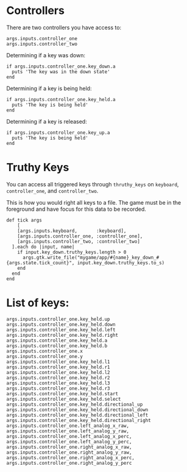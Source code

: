 # Controllers

There are two controllers you have access to:

```
args.inputs.controller_one
args.inputs.controller_two
```

Determining if a key was down:

```
if args.inputs.controller_one.key_down.a
  puts 'The key was in the down state'
end
```

Determining if a key is being held:

```
if args.inputs.controller_one.key_held.a
  puts 'The key is being held'
end
```

Determining if a key is released:

```
if args.inputs.controller_one.key_up.a
  puts 'The key is being held'
end
```

# Truthy Keys

You can access all triggered keys through `thruthy_keys` on `keyboard`, `controller_one`, and `controller_two`.

This is how you would right all keys to a file. The game must be in the foreground and have focus for this data
to be recorded.

```
def tick args
    [
    [args.inputs.keyboard,       :keyboard],
    [args.inputs.controller_one, :controller_one],
    [args.inputs.controller_two, :controller_two]
  ].each do |input, name|
    if input.key_down.truthy_keys.length > 0
      args.gtk.write_file("mygame/app/#{name}_key_down_#{args.state.tick_count}", input.key_down.truthy_keys.to_s)
    end
  end
end
```

# List of keys:

```
args.inputs.controller_one.key_held.up
args.inputs.controller_one.key_held.down
args.inputs.controller_one.key_held.left
args.inputs.controller_one.key_held.right
args.inputs.controller_one.key_held.a
args.inputs.controller_one.key_held.b
args.inputs.controller_one.x
args.inputs.controller_one.y
args.inputs.controller_one.key_held.l1
args.inputs.controller_one.key_held.r1
args.inputs.controller_one.key_held.l2
args.inputs.controller_one.key_held.r2
args.inputs.controller_one.key_held.l3
args.inputs.controller_one.key_held.r3
args.inputs.controller_one.key_held.start
args.inputs.controller_one.key_held.select
args.inputs.controller_one.key_held.directional_up
args.inputs.controller_one.key_held.directional_down
args.inputs.controller_one.key_held.directional_left
args.inputs.controller_one.key_held.directional_right
args.inputs.controller_one.left_analog_x_raw,
args.inputs.controller_one.left_analog_y_raw,
args.inputs.controller_one.left_analog_x_perc,
args.inputs.controller_one.left_analog_y_perc,
args.inputs.controller_one.right_analog_x_raw,
args.inputs.controller_one.right_analog_y_raw,
args.inputs.controller_one.right_analog_x_perc,
args.inputs.controller_one.right_analog_y_perc
```
